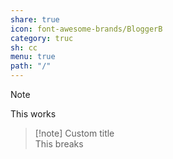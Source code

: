```yaml
---  
share: true  
icon: font-awesome-brands/BloggerB  
category: truc  
sh: cc  
menu: true  
path: "/"  
---  
```

  
> [!note]  
> This works  
  
> [!note] Custom title   
> This breaks